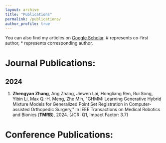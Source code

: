 ```yaml
---
layout: archive
title: "Publications"
permalink: /publications/
author_profile: true
---
```


You can also find my articles on [Google Scholar](https://scholar.google.com/citations?user=WZdQAz4AAAAJ&hl=en). # represents co-first author, * represents corresponding author.

# Journal Publications: 
## 2024
1. **Zhengyan Zhang**, Ang Zhang, Jiewen Lai, Hongliang Ren, Rui Song, Yibin Li, Max Q.-H. Meng, Zhe Min, "GHMM: Learning Generative Hybrid Mixture Models for Generalized Point Set Registration in Computer-assisted Orthopedic Surgery," in IEEE Transactions on Medical Robotics and Bionics (**TMRB**), 2024. (JCR: Q1, Impact Factor: 3.7)

# Conference Publications: 
